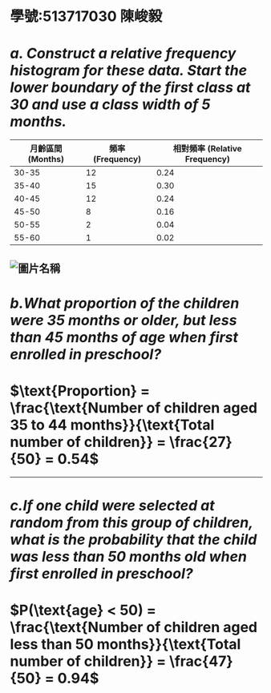# 學號:513717030   陳峻毅

# ***a. Construct a relative frequency histogram for these data. Start the lower boundary of the first class at 30 and use a class width of 5 months.***
| 月齡區間 (Months) | 頻率 (Frequency) | 相對頻率 (Relative Frequency) |
|-------------------|------------------|------------------------------|
| 30-35             | 12               | 0.24                         |
| 35-40             | 15               | 0.30                         |
| 40-45             | 12               | 0.24                         |
| 45-50             | 8                | 0.16                         |
| 50-55             | 2                | 0.04                         |
| 55-60             | 1                | 0.02                         |

![圖片名稱](https://github.com/user-attachments/assets/9fb37cb9-0c36-4efd-9bab-1c66d85b8ca5)
---
# ***b.What proportion of the children were 35 months or older, but less than 45 months of age when first enrolled in preschool?***

# $\text{Proportion} = \frac{\text{Number of children aged 35 to 44 months}}{\text{Total number of children}} = \frac{27}{50} = 0.54$
---
# ***c.If one child were selected at random from this group of children, what is the probability that the child was less than 50 months old when first enrolled in preschool?***

# $P(\text{age} < 50) = \frac{\text{Number of children aged less than 50 months}}{\text{Total number of children}} = \frac{47}{50} = 0.94$
